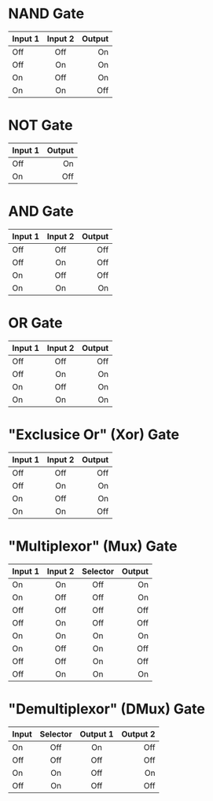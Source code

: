 # NAND Gate
| Input 1       | Input 2       | Output  |
| ------------- |:-------------:| -------:|
| Off           | Off           | On      |
| Off           | On            | On      |
| On            | Off           | On      |
| On            | On            | Off     |

# NOT Gate
| Input 1       | Output  |
|-------------  | -------:|
| Off           | On      |
| On            | Off     |

# AND Gate
| Input 1       | Input 2       | Output  |
| ------------- |:-------------:| -------:|
| Off           | Off           | Off     |
| Off           | On            | Off     |
| On            | Off           | Off     |
| On            | On            | On      |

# OR Gate
| Input 1       | Input 2       | Output  |
| ------------- |:-------------:| -------:|
| Off           | Off           | Off     |
| Off           | On            | On      |
| On            | Off           | On      |
| On            | On            | On      |

# "Exclusice Or" (Xor) Gate
| Input 1       | Input 2       | Output  |
| ------------- |:-------------:| -------:|
| Off           | Off           | Off     |
| Off           | On            | On      |
| On            | Off           | On      |
| On            | On            | Off     |

# "Multiplexor" (Mux) Gate
| Input 1       | Input 2       | Selector | Output  |
| ------------- |:-------------:| :------: |--------:|
| On            | On            | Off      | On      |
| On            | Off           | Off      | On      |
| Off           | Off           | Off      | Off     |
| Off           | On            | Off      | Off     |
| On            | On            | On       | On      |
| On            | Off           | On       | Off     |
| Off           | Off           | On       | Off     |
| Off           | On            | On       | On      |

# "Demultiplexor" (DMux) Gate
| Input         | Selector      | Output 1 | Output 2 |
| ------------- |:-------------:| :------: |---------:|
| On            | Off           | On       | Off      |
| Off           | Off           | Off      | Off      |
| On            | On            | Off      | On       |
| Off           | On            | Off      | Off      |
